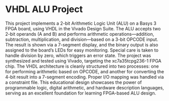 # VHDL ALU Project
This project implements a 2-bit Arithmetic Logic Unit (ALU) on a Basys 3 FPGA board, using VHDL in the Vivado Design Suite. The ALU accepts two 2-bit operands (A and B) and performs arithmetic operations—addition,
subtraction, multiplication, and division—based on a 3-bit OPCODE input. The result is shown via a 7-segment display, and the binary output is also assigned to the board’s LEDs for easy monitoring. Special care is
taken to handle division by zero, which triggers an error state. The project was synthesized and tested using Vivado, targeting the xc7a35tcpg236-1 FPGA chip. The VHDL architecture is cleanly structured into two
processes: one for performing arithmetic based on OPCODE, and another for converting the 4-bit result into a 7-segment encoding. Proper I/O mapping was handled via a constraint file. This educational design
showcases the power of programmable logic, digital arithmetic, and hardware description languages, serving as an excellent foundation for learning FPGA-based ALU design.
